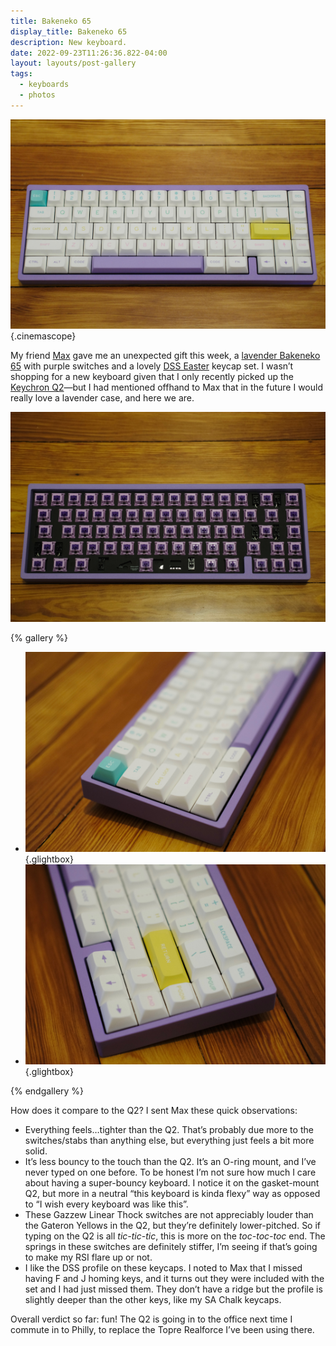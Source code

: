 ```yaml
---
title: Bakeneko 65
display_title: Bakeneko 65
description: New keyboard.
date: 2022-09-23T11:26:36.822-04:00
layout: layouts/post-gallery
tags:
  - keyboards
  - photos
---
```


![Top-down view of a keyboard with a lavender case and white keycaps.](bakeneko65-02.jpg "Bakeneko 65 with Gazzew Linear Thocks and DSS Easter keycaps"){.cinemascope}

My friend [Max](https://maxfenton.com/) gave me an unexpected gift this week, a [lavender Bakeneko 65](https://cannonkeys.com/products/bakeneko65?variant=40711853113455) with purple switches and a lovely [DSS Easter](https://novelkeys.com/collections/keycaps/products/dss-easter) keycap set. I wasn’t shopping for a new keyboard given that I only recently picked up the [Keychron Q2](/posts/keychron-q2/)—but I had mentioned offhand to Max that in the future I would really love a lavender case, and here we are.

![Top-down view of a keyboard with a lavender case, purple keyswitches, and no keycaps.](bakeneko65-01.jpg "Purple power")

{% gallery %}

* ![Closeup of the left-hand side of a keyboard, with a teal escape key in focus.](bakeneko65-03.jpg){.glightbox}
* ![Closeup of the right-hand side of a keyboard, with a yellow return key in focus.](bakeneko65-04.jpg){.glightbox}

{% endgallery %}

How does it compare to the Q2? I sent Max these quick observations:

* Everything feels…tighter than the Q2. That’s probably due more to the switches/stabs than anything else, but everything just feels a bit more solid.
* It’s less bouncy to the touch than the Q2. It’s an O-ring mount, and I’ve never typed on one before. To be honest I’m not sure how much I care about having a super-bouncy keyboard. I notice it on the gasket-mount Q2, but more in a neutral “this keyboard is kinda flexy” way as opposed to “I wish every keyboard was like this”.
* These Gazzew Linear Thock switches are not appreciably louder than the Gateron Yellows in the Q2, but they’re definitely lower-pitched. So if typing on the Q2 is all *tic-tic-tic*, this is more on the *toc-toc-toc* end. The springs in these switches are definitely stiffer, I’m seeing if that’s going to make my RSI flare up or not.
* I like the DSS profile on these keycaps. I noted to Max that I missed having F and J homing keys, and it turns out they were included with the set and I had just missed them. They don’t have a ridge but the profile is slightly deeper than the other keys, like my SA Chalk keycaps.

Overall verdict so far: fun! The Q2 is going in to the office next time I commute in to Philly, to replace the Topre Realforce I’ve been using there.